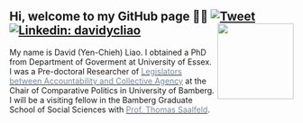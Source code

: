 ## Hi, welcome to my GitHub page 👋🏻 [![Tweet](https://img.shields.io/twitter/url/https/github.com/tterb/hyde.svg?style=social)](https://twitter.com/liaoyenchieh)   [![Linkedin: davidycliao](https://img.shields.io/badge/-davidycliao-blue?style=flat-square&logo=Linkedin&logoColor=white&link=https://www.linkedin.com/in/david-yen-chieh-liao-51a0a3168/)](https://www.linkedin.com/in/david-yen-chieh-liao-51a0a3168/) <img src="https://raw.githack.com/davidycliao/figures/master/avataaars.png"  width="135" height= "135" align="right" />  <br />  


My name is David (Yen-Chieh) Liao. I obtained a PhD from Department of Goverment at University of Essex. I was a Pre-doctoral Researcher of [<span style="color:#778899">Legislators between Accountability and Collective Agency</span>](https://projectlacan.wordpress.com/team/) at the Chair of Comparative Politics in University of Bamberg. I will be a visiting fellow in the Bamberg Graduate School of Social Sciences with [<span style="color:#778899">Prof. Thomas Saalfeld</span>](https://www.uni-bamberg.de/en/vp-research/). 
